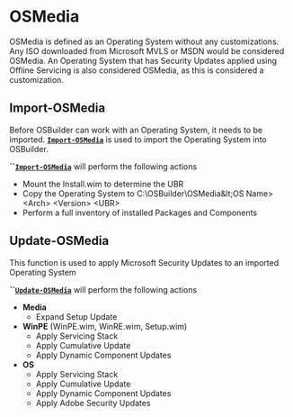 # OSMedia

OSMedia is defined as an Operating System without any customizations.  Any ISO downloaded from Microsoft MVLS or MSDN would be considered OSMedia.  An Operating System that has Security Updates applied using Offline Servicing is also considered OSMedia, as this is considered a customization.

## Import-OSMedia

Before OSBuilder can work with an Operating System, it needs to be imported.  [**`Import-OSMedia`**](import-osmedia.md) is used to import the Operating System into OSBuilder.

**\`\`**[**`Import-OSMedia`**](import-osmedia.md) will perform the following actions

* Mount the Install.wim to determine the UBR
* Copy the Operating System to C:\OSBuilder\OSMedia\&lt;OS Name&gt; &lt;Arch&gt; &lt;Version&gt; &lt;UBR&gt;
* Perform a full inventory of installed Packages and Components

## Update-OSMedia

This function is used to apply Microsoft Security Updates to an imported Operating System

**\`\`**[**`Update-OSMedia`**](update-osmedia/) will perform the following actions

* **Media**
  * Expand Setup Update
* **WinPE** \(WinPE.wim, WinRE.wim, Setup.wim\)
  * Apply Servicing Stack
  * Apply Cumulative Update
  * Apply Dynamic Component Updates
* **OS**
  * Apply Servicing Stack
  * Apply Cumulative Update
  * Apply Dynamic Component Updates
  * Apply Adobe Security Updates




